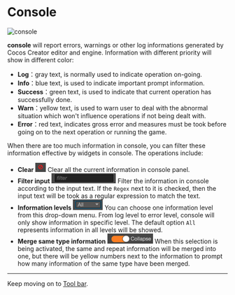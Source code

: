 # Console

![console](https://cloud.githubusercontent.com/assets/344547/9423605/021a5b0a-48fe-11e5-93d9-d728d4c81eef.png)

**console** will report errors, warnings or other log informations generated by Cocos Creator editor and engine. Information with different priority will show in different color:

- **Log**：gray text, is normally used to indicate operation on-going.
- **Info**：blue text, is used to indicate important prompt information.
- **Success**：green text, is used to indicate that current operation has successfully done.
- **Warn**：yellow text, is used to warn user to deal with the abnormal situation which won't influence operations if not being dealt with.
- **Error**：red text, indicates gross error and measures must be took before going on to the next operation or running the game.

When there are too much information in console, you can filter these information effective by widgets in console. The operations include:

- **Clear** ![clear](console/clear.png) Clear all the current information in console panel.
- **Filter input** ![filter](console/filter.png) Filter the information in console according to the input text. If the `Regex` next to it is checked, then the input text will be took as a regular expression to match the text.
- **Information levels** ![level](console/levels.png) You can choose one information level from this drop-down menu. From log level to error level, console will only show information in specific level. The default option `All` represents information in all levels will be showed.
- **Merge same type information** ![collapse](console/collapse.png) When this selection is being activated, the same and repeat information will be merged into one, but there will be yellow numbers next to the information to prompt how many information of the same type have been merged.

---

Keep moving on to [Tool bar](../toolbar.md).
